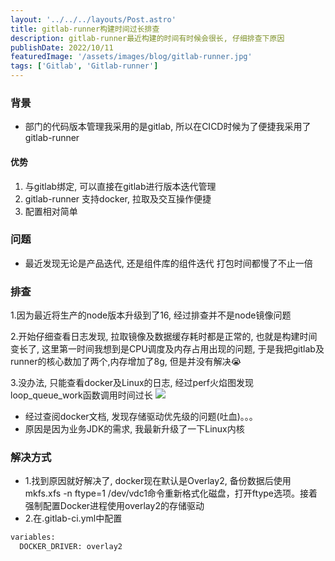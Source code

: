 ```yaml
---
layout: '../../../layouts/Post.astro'
title: gitlab-runner构建时间过长排查
description: gitlab-runner最近构建的时间有时候会很长, 仔细排查下原因
publishDate: 2022/10/11
featuredImage: '/assets/images/blog/gitlab-runner.jpg'
tags: ['Gitlab', 'Gitlab-runner']
---
```

### 背景
- 部门的代码版本管理我采用的是gitlab, 所以在CICD时候为了便捷我采用了gitlab-runner
#### 优势
1. 与gitlab绑定, 可以直接在gitlab进行版本迭代管理
2. gitlab-runner 支持docker, 拉取及交互操作便捷
3. 配置相对简单

### 问题
- 最近发现无论是产品迭代, 还是组件库的组件迭代 打包时间都慢了不止一倍

### 排查
1.因为最近将生产的node版本升级到了16, 经过排查并不是node镜像问题

2.开始仔细查看日志发现, 拉取镜像及数据缓存耗时都是正常的, 也就是构建时间变长了, 这里第一时间我想到是CPU调度及内存占用出现的问题, 于是我把gitlab及runner的核心数加了两个,内存增加了8g, 但是并没有解决😭

3.没办法, 只能查看docker及Linux的日志, 经过perf火焰图发现loop_queue_work函数调用时间过长
<img src='/assets/images/blog/fire.jpg' />
- 经过查阅docker文档, 发现存储驱动优先级的问题(吐血)。。。
- 原因是因为业务JDK的需求, 我最新升级了一下Linux内核

### 解决方式
- 1.找到原因就好解决了, docker现在默认是Overlay2, 备份数据后使用mkfs.xfs -n ftype=1 /dev/vdc1命令重新格式化磁盘，打开ftype选项。接着强制配置Docker进程使用overlay2的存储驱动
- 2.在.gitlab-ci.yml中配置
```sh
variables:
  DOCKER_DRIVER: overlay2
```